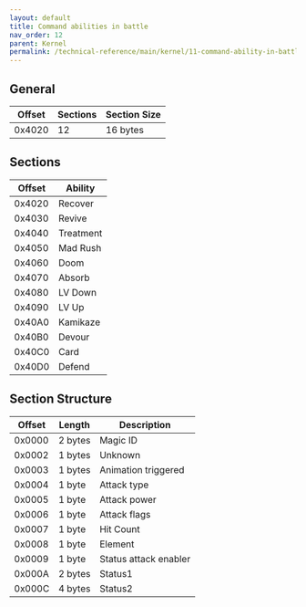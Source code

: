 ```yaml
---
layout: default
title: Command abilities in battle
nav_order: 12
parent: Kernel
permalink: /technical-reference/main/kernel/11-command-ability-in-battle/
---
```


## General

| Offset | Sections | Section Size |
|--------|----------|--------------|
| 0x4020 | 12       | 16 bytes     |

## Sections

| Offset | Ability   |
|--------|-----------|
| 0x4020 | Recover   |
| 0x4030 | Revive    |
| 0x4040 | Treatment |
| 0x4050 | Mad Rush  |
| 0x4060 | Doom      |
| 0x4070 | Absorb    |
| 0x4080 | LV Down   |
| 0x4090 | LV Up     |
| 0x40A0 | Kamikaze  |
| 0x40B0 | Devour    |
| 0x40C0 | Card      |
| 0x40D0 | Defend    |

## Section Structure

| Offset | Length  | Description           |
|--------|---------|-----------------------|
| 0x0000 | 2 bytes | Magic ID              |
| 0x0002 | 1 bytes | Unknown               |
| 0x0003 | 1 bytes | Animation triggered   |
| 0x0004 | 1 byte  | Attack type           |
| 0x0005 | 1 byte  | Attack power          |
| 0x0006 | 1 byte  | Attack flags          |
| 0x0007 | 1 byte  | Hit Count             |
| 0x0008 | 1 byte  | Element               |
| 0x0009 | 1 byte  | Status attack enabler |
| 0x000A | 2 bytes | Status1               |
| 0x000C | 4 bytes | Status2               |